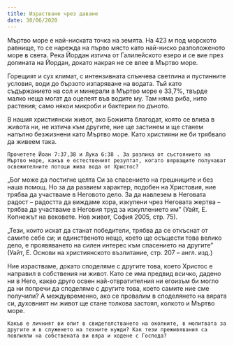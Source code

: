 ```yaml
---
title: Израстване чрез даване
date: 30/06/2020
---
```


Мъртво море е най-ниската точка на земята. На 423 м под морското равнище, то се нарежда на първо място като най-ниско разположеното море в света. Река Йордан изтича от Галилейското езеро и се вие през долината на Йордан, докато накрая не се влее в Мъртво море.

Горещият и сух климат, с интензивната слънчева светлина и пустинните условия, води до бързото изпаряване на водата. Тъй като съдържанието на сол и минерали в Мъртво море е 33,7%, твърде малко неща могат да оцелеят във водите му. Там няма риба, нито растения; само някои микроби и бактерии по дъното.

В нашия християнски живот, ако Божията благодат, която се влива в живота ни, не изтича към другите, ние ще застинем и ще станем напълно безжизнени като Мъртво море. Като християни не би трябвало да живеем така.

`Прочетете Йоан 7:37,38 и Лука 6:38 . За разлика от състоянието на Мъртво море, какъв е естественият резултат, когато вярващите получават освежителните потоци жива вода от Христос?`

„Бог може да постигне целта Си за спасението на грешниците и без наша помощ. Но за да развием характер, подобен на Христовия, ние трябва да участваме в Неговото дело. За да навлезем в Неговата радост – радостта да виждаме хора, изкупени чрез Неговата жертва – трябва да участваме в Неговия труд за изкуплението им” (Уайт, Е. Копнежът на вековете. Нов живот, София 2005, стр. 75).

„Тези, които искат да станат победители, трябва да се откъснат от самите себе си; и единственото нещо, което ще осъщести това велико дело, е проявяването на силен интерес към спасението на другите” (Уайт, Е. Основи на християнското възпитание, стр. 207 – англ. изд.)

Ние израстваме, докато споделяме с другите това, което Христос е направил в собствения ни живот. Като се има предвид всичко, дадено ни в Него, какво друго освен най-отвратителния ни егоизъм би могло да ни попречи да споделяме с другите това, което самите ние сме получили? А междувременно, ако се провалим в споделянето на вярата си, духовният ни живот ще стане толкова застоял, колкото и Мъртво море.

`Какъв е личният ви опит в свидетелстването на околните, в молитвата за другите и в служенето на техните нужди? Как тези преживявания са повлияли на собствената ви вяра и ходене с Господа?`